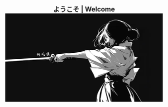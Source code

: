 <div style="display: flex; flex-direction: column; align-items: center; width: 100%;">
  <h2 style="margin: 0;">ようこそ | Welcome</h2>
  <div style="width: 100%; height: 100%; display: flex; justify-content: center; align-items: center;">
    <img src="https://github.com/NingJjwo/NingJjwo/blob/main/girl.png" alt="name" style="width: 100%; height: auto; max-height: 100vh; object-fit: cover;">
  </div>
</div>
